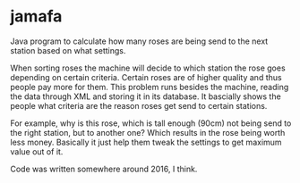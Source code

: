 # jamafa
Java program to calculate how many roses are being send to the next station based on what settings.

When sorting roses the machine will decide to which station the rose goes depending on certain criteria. Certain roses
are of higher quality and thus people pay more for them. This problem runs besides the machine, reading the data through XML
and storing it in its database. It bascially shows the people what criteria are the reason roses get send to certain stations.

For example, why is this rose, which is tall enough (90cm) not being send to the right station, but to another one? Which results
in the rose being worth less money. Basically it just help them tweak the settings to get maximum value out of it.

Code was written somewhere around 2016, I think.
